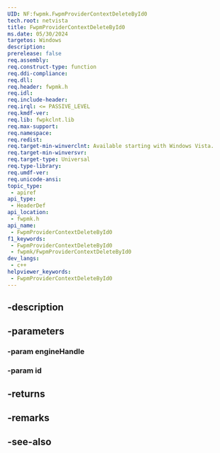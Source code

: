 ```yaml
---
UID: NF:fwpmk.FwpmProviderContextDeleteById0
tech.root: netvista
title: FwpmProviderContextDeleteById0
ms.date: 05/30/2024
targetos: Windows
description: 
prerelease: false
req.assembly: 
req.construct-type: function
req.ddi-compliance: 
req.dll: 
req.header: fwpmk.h
req.idl: 
req.include-header: 
req.irql: <= PASSIVE_LEVEL
req.kmdf-ver: 
req.lib: fwpkclnt.lib
req.max-support: 
req.namespace: 
req.redist: 
req.target-min-winverclnt: Available starting with Windows Vista.
req.target-min-winversvr: 
req.target-type: Universal
req.type-library: 
req.umdf-ver: 
req.unicode-ansi: 
topic_type:
 - apiref
api_type:
 - HeaderDef
api_location:
 - fwpmk.h
api_name:
 - FwpmProviderContextDeleteById0
f1_keywords:
 - FwpmProviderContextDeleteById0
 - fwpmk/FwpmProviderContextDeleteById0
dev_langs:
 - c++
helpviewer_keywords:
 - FwpmProviderContextDeleteById0
---
```


## -description

## -parameters

### -param engineHandle

### -param id

## -returns

## -remarks

## -see-also

